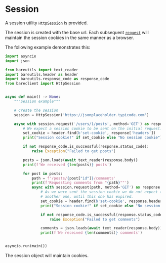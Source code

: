 # Session

A session utility [`HttpSession`](/api/bareclient/#class-httpsession) is provided.

The session is created with the base url. Each subsequent
[`request`](/api/bareclient/#method-httpsessionrequest) will maintain
the session cookies in the same manner as a browser.

The following example demonstrates this:

```python
import asyncio
import json

from bareutils import text_reader
import bareutils.header as header
import bareutils.response_code as response_code
from bareclient import HttpSession


async def main() -> None:
    """Session example"""

    # Create the session
    session = HttpSession('https://jsonplaceholder.typicode.com')

    async with session.request('/users/1/posts', method='GET') as response:
        # We expect a session cookie to be sent on the initial request.
        set_cookie = header.find(b'set-cookie', response['headers'])
        print("Session cookie!" if set_cookie else "No session cookie")

        if not response_code.is_successful(response.status_code):
            raise Exception("Failed to get posts")

        posts = json.loads(await text_reader(response.body))
        print(f'We received {len(posts)} posts')

        for post in posts:
            path = f'/posts/{post["id"]}/comments'
            print(f'Requesting comments from "{path}""')
            async with session.request(path, method='GET') as response:
                # As we were sent the session cookie we do not expect to receive
                # another one, until this one has expired.
                set_cookie = header.find(b'set-cookie', response.headers)
                print("Session cookie!" if set_cookie else "No session cookie")

                if not response_code.is_successful(response.status_code):
                    raise Exception("Failed to get comments")

                comments = json.loads(await text_reader(response.body))
                print(f'We received {len(comments)} comments')


asyncio.run(main())
```

The session object will maintain cookies.
